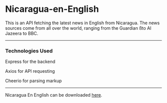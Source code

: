 # Nicaragua-en-English

This is an API fetching the latest news in English from Nicaragua. The news sources come from all over the world, ranging from the Guardian ßto Al Jazeera to BBC.

---
### Technologies Used
Express for the backend

Axios for API requesting

Cheerio for parsing markup

---

Nicaragua En English can be downloaded [here](https://rapidapi.com/leannevictoriaharris/api/nicaragua-news-en-english/).

